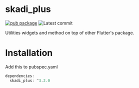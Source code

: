 # skadi_plus

[![pub package](https://img.shields.io/badge/pub-3.2.0-blueviolet.svg)](https://pub.dev/packages/skadi_plus) ![Latest commit](https://badgen.net/github/last-commit/lynical-software/skadi_plus)

Utilities widgets and method on top of other Flutter's package.

# Installation

Add this to pubspec.yaml

```dart
dependencies:
  skadi_plus: ^3.2.0
```